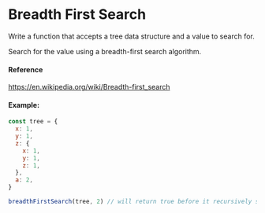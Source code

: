 # Breadth First Search

Write a function that accepts a tree data structure and a value to search for.

Search for the value using a breadth-first search algorithm.

#### Reference
https://en.wikipedia.org/wiki/Breadth-first_search

#### Example:

```js
const tree = {
  x: 1,
  y: 1,
  z: {
    x: 1,
    y: 1,
    z: 1,
  },
  a: 2,
}

breadthFirstSearch(tree, 2) // will return true before it recursively searches `z`
```